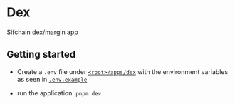 # Dex

Sifchain dex/margin app

## Getting started

- Create a `.env` file under [`<root>/apps/dex`](/apps/dex/) with the environment variables as seen in [`.env.example`](.env.example)

- run the application: `pnpm dev`
